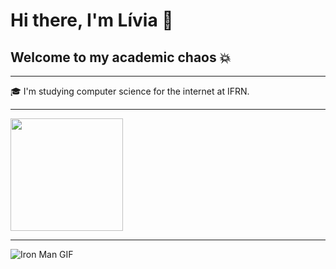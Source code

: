 # Hi there, I'm Lívia 👋  
## Welcome to my academic chaos 💥

---

🎓 I'm studying computer science for the internet at IFRN.

---

<img height="180em" src="https://github-readme-stats.vercel.app/api/top-langs/?username=LiviaVolieari&layout=compact&langs_count=7&theme=dracula"/>

---

![Iron Man GIF](https://media.tenor.com/images/fe4f59dbab271b42bcaeb6910bbdca5b/tenor.gif)
